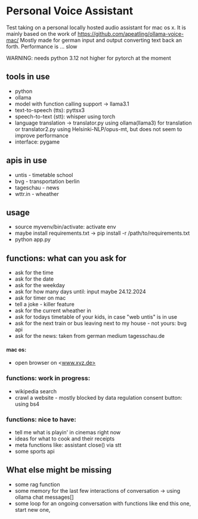 # Personal Voice Assistant

Test taking on a personal locally hosted audio assistant for mac os x.
It is mainly based on the work of https://github.com/apeatling/ollama-voice-mac/
Mostly made for german input and output converting text back an forth.
Performance is ... slow

WARNING: needs python 3.12 not higher for pytorch at the moment

## tools in use
- python
- ollama
- model with function calling support -> llama3.1
- text-to-speech (tts): pyttsx3 
- speech-to-text (stt): whisper using torch
- language translation -> translator.py using ollama(llama3) for translation or translator2.py using Helsinki-NLP/opus-mt, but does not seem to improve performance
- interface: pygame

## apis in use
- untis - timetable school
- bvg - transportation berlin 
- tageschau - news
- wttr.in - wheather

## usage
- source myvenv/bin/activate: activate env
- maybe install requirements.txt -> pip install -r /path/to/requirements.txt
- python app.py

## functions: what can you ask for
- ask for the time
- ask for the date
- ask for the weekday
- ask for how many days until: input maybe 24.12.2024
- ask for timer on mac 
- tell a joke - killer feature
- ask for the current wheather in
- ask for todays timetable of your kids, in case "web untis" is in use
- ask for the next train or bus leaving next to my house - not yours: bvg api
- ask for the news: taken from german medium tagesschau.de 
#### mac os:
- open browser on <www.xyz.de>

### functions: work in progress:
- wikipedia search
- crawl a website - mostly blocked by data regulation consent button: using bs4

### functions: nice to have:
- tell me what is playin' in cinemas right now 
- ideas for what to cook and their receipts
- meta functions like: assistant close() via stt
- some sports api 

## What else might be missing 
- some rag function
- some memory for the last few interactions of conversation -> using ollama chat messages[]
- some loop for an ongoing conversation with functions like end this one, start new one,







